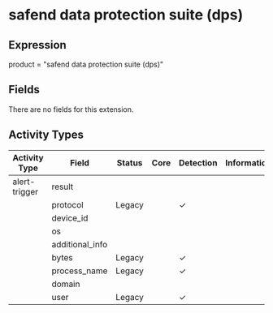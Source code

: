 safend data protection suite (dps)
==================================

Expression
----------

product = "safend data protection suite (dps)"

Fields
------

There are no fields for this extension.

Activity Types
--------------

| Activity Type | Field           | Status | Core | Detection | Informational |
| ------------- | --------------- | ------ | ---- | --------- | ------------- |
| alert-trigger | result          |        |      |           |               |
|               | protocol        | Legacy |      | &#10003;  |               |
|               | device_id       |        |      |           |               |
|               | os              |        |      |           |               |
|               | additional_info |        |      |           |               |
|               | bytes           | Legacy |      | &#10003;  |               |
|               | process_name    | Legacy |      | &#10003;  |               |
|               | domain          |        |      |           |               |
|               | user            | Legacy |      | &#10003;  |               |

